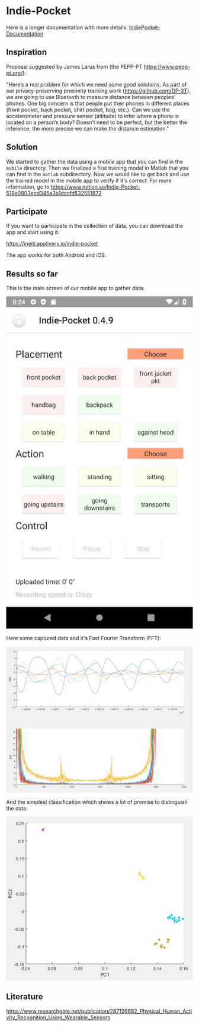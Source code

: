 # Indie-Pocket

Here is a longer documentation with more details: 
[IndiePocket-Documentation](https://htmlpreview.github.io/?https://htmlpreview.github.io/?https://github.com/indie-pocket/indie-pocket/blob/master/doc/Indie%20Pocket.html)

## Inspiration
Proposal suggested by James Larus from (the PEPP-PT https://www.pepp-pt.org/): 

"Here’s a real problem for which we need some good solutions. 
    As part of our privacy-preserving proximity tracking work (https://github.com/DP-3T), we 
    are going to use Bluetooth to measure distance between peoples’ phones. 
    One big concern is that people put their phones in different places 
    (front pocket, back pocket, shirt pocket, bag, etc.). 
    Can we use the accelerometer and pressure sensor (altitude) to infer where a phone is located on a person’s body? 
    Doesn’t need to be perfect, but the better the inference, the more precise we can make the distance estimation."

## Solution

We started to gather the data using a mobile app that you can find in the `mobile` directory.
Then we finalized a first training model in Matlab that you can find in the `matlab` subdirectory.
Now we would like to get back and use the trained model in the mobile app to verify if it's correct.
For more information, go to https://www.notion.so/Indie-Pocket-518e0803ecd345a3b1dccfd532551872

## Participate

If you want to participate in the collection of data, you can download the app and start using it:

https://ineiti.applivery.io/indie-pocket

The app works for both Android and iOS.

## Results so far

This is the main screen of our mobile app to gather data:

![Indie-Pocket Mobile App](images/mobile-record.png)

Here some captured data and it's Fast Fourier Transform (FFT):

![IMU and FFT](images/IMU-FFT.png)

And the simplest classification which shows a lot of promise to distinguish the data:

![PC Classifier](images/PC-Classifier.png)

## Literature
https://www.researchgate.net/publication/287126682_Physical_Human_Activity_Recognition_Using_Wearable_Sensors
